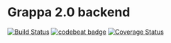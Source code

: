 # Grappa 2.0 backend

[![Build Status](https://travis-ci.org/OhtuGrappa2/back-grappa2.svg?branch=master)](https://travis-ci.org/OhtuGrappa2/back-grappa2)
[![codebeat badge](https://codebeat.co/badges/7317a671-8161-462b-9c02-6ff03b62780e)](https://codebeat.co/projects/github-com-ohtugrappa2-back-grappa2-master)
[![Coverage Status](https://coveralls.io/repos/github/OhtuGrappa2/back-grappa2/badge.svg?branch=master)](https://coveralls.io/github/OhtuGrappa2/back-grappa2?branch=master)
